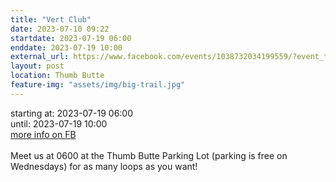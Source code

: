 ```yaml
---
title: "Vert Club"
date: 2023-07-10 09:22
startdate: 2023-07-19 06:00
enddate: 2023-07-19 10:00
external_url: https://www.facebook.com/events/1038732034199559/?event_time_id=1038732080866221
layout: post
location: Thumb Butte
feature-img: "assets/img/big-trail.jpg"
---
```


starting at: 2023-07-19 06:00<br>until: 2023-07-19 10:00<br><a href="https://www.facebook.com/events/1038732034199559/?event_time_id=1038732080866221">more info on FB</a><br><br>Meet us at 0600 at the Thumb Butte Parking Lot (parking is free on Wednesdays) for as many loops as you want! <br>
  <br>
  
